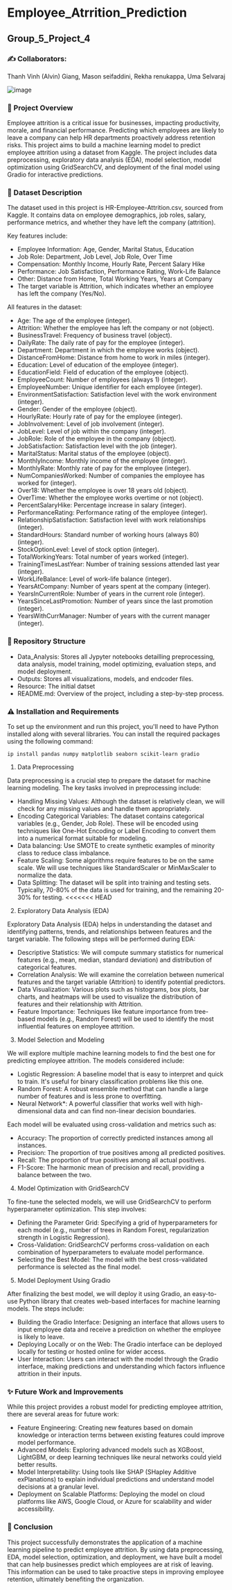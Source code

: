 # Employee_Atrrition_Prediction

## Group_5_Project_4

### :writing_hand: Collaborators:
Thanh Vinh (Alvin) Giang, Mason seifaddini, Rekha renukappa, Uma Selvaraj

![image](https://github.com/user-attachments/assets/ffaf04dc-2cae-4328-8408-e3840c704585)


### :round_pushpin: Project Overview

Employee attrition is a critical issue for businesses, impacting productivity, morale, and financial performance. Predicting which employees are likely to leave a company can help HR departments proactively address retention risks. This project aims to build a machine learning model to predict employee attrition using a dataset from Kaggle. The project includes data preprocessing, exploratory data analysis (EDA), model selection, model optimization using GridSearchCV, and deployment of the final model using Gradio for interactive predictions.

 ### :file_folder: Dataset Description

The dataset used in this project is HR-Employee-Attrition.csv, sourced from Kaggle. It contains data on employee demographics, job roles, salary, performance metrics, and whether they have left the company (attrition).

Key features include:

* Employee Information: Age, Gender, Marital Status, Education
* Job Role: Department, Job Level, Job Role, Over Time
* Compensation: Monthly Income, Hourly Rate, Percent Salary Hike
* Performance: Job Satisfaction, Performance Rating, Work-Life Balance
* Other: Distance from Home, Total Working Years, Years at Company
* The target variable is Attrition, which indicates whether an employee has left the company (Yes/No).

All features in the dataset:

* Age: The age of the employee (integer).
* Attrition: Whether the employee has left the company or not (object).
* BusinessTravel: Frequency of business travel (object).
* DailyRate: The daily rate of pay for the employee (integer).
* Department: Department in which the employee works (object).
* DistanceFromHome: Distance from home to work in miles (integer).
* Education: Level of education of the employee (integer).
* EducationField: Field of education of the employee (object).
* EmployeeCount: Number of employees (always 1) (integer).
* EmployeeNumber: Unique identifier for each employee (integer).
* EnvironmentSatisfaction: Satisfaction level with the work environment (integer).
* Gender: Gender of the employee (object).
* HourlyRate: Hourly rate of pay for the employee (integer).
* JobInvolvement: Level of job involvement (integer).
* JobLevel: Level of job within the company (integer).
* JobRole: Role of the employee in the company (object).
* JobSatisfaction: Satisfaction level with the job (integer).
* MaritalStatus: Marital status of the employee (object).
* MonthlyIncome: Monthly income of the employee (integer).
* MonthlyRate: Monthly rate of pay for the employee (integer).
* NumCompaniesWorked: Number of companies the employee has worked for (integer).
* Over18: Whether the employee is over 18 years old (object).
* OverTime: Whether the employee works overtime or not (object).
* PercentSalaryHike: Percentage increase in salary (integer).
* PerformanceRating: Performance rating of the employee (integer).
* RelationshipSatisfaction: Satisfaction level with work relationships (integer).
* StandardHours: Standard number of working hours (always 80) (integer).
* StockOptionLevel: Level of stock option (integer).
* TotalWorkingYears: Total number of years worked (integer).
* TrainingTimesLastYear: Number of training sessions attended last year (integer).
* WorkLifeBalance: Level of work-life balance (integer).
* YearsAtCompany: Number of years spent at the company (integer).
* YearsInCurrentRole: Number of years in the current role (integer).
* YearsSinceLastPromotion: Number of years since the last promotion (integer).
* YearsWithCurrManager: Number of years with the current manager (integer).

### :memo: Repository Structure

* Data_Analysis: Stores all Jypyter notebooks detailling preprocessing, data analysis, model training, model optimizing, evaluation steps, and model deployment.
* Outputs: Stores all visualizations, models, and endcoder files.
* Resource: The initial datset
* README.md: Overview of the project, including a step-by-step process.

### :warning: Installation and Requirements

To set up the environment and run this project, you'll need to have Python installed along with several libraries. You can install the required packages using the following command:

```ip install pandas numpy matplotlib seaborn scikit-learn gradio```

1. Data Preprocessing

Data preprocessing is a crucial step to prepare the dataset for machine learning modeling. The key tasks involved in preprocessing include:

* Handling Missing Values: Although the dataset is relatively clean, we will check for any missing values and handle them appropriately.
* Encoding Categorical Variables: The dataset contains categorical variables (e.g., Gender, Job Role). These will be encoded using techniques like One-Hot Encoding or Label Encoding to convert them into a numerical format suitable for modeling.
* Data balancing: Use SMOTE to create synthetic examples of minority class to reduce class imbalance.
* Feature Scaling: Some algorithms require features to be on the same scale. We will use techniques like StandardScaler or MinMaxScaler to normalize the data.
* Data Splitting: The dataset will be split into training and testing sets. Typically, 70-80% of the data is used for training, and the remaining 20-30% for testing.
<<<<<<< HEAD

2. Exploratory Data Analysis (EDA)

Exploratory Data Analysis (EDA) helps in understanding the dataset and identifying patterns, trends, and relationships between features and the target variable. The following steps will be performed during EDA:

* Descriptive Statistics: We will compute summary statistics for numerical features (e.g., mean, median, standard deviation) and distribution of categorical features.
* Correlation Analysis: We will examine the correlation between numerical features and the target variable (Attrition) to identify potential predictors.
* Data Visualization: Various plots such as histograms, box plots, bar charts, and heatmaps will be used to visualize the distribution of features and their relationship with Attrition.
* Feature Importance: Techniques like feature importance from tree-based models (e.g., Random Forest) will be used to identify the most influential features on employee attrition.

3. Model Selection and Modeling

We will explore multiple machine learning models to find the best one for predicting employee attrition. The models considered include:

* Logistic Regression: A baseline model that is easy to interpret and quick to train. It's useful for binary classification problems like this one.
* Random Forest: A robust ensemble method that can handle a large number of features and is less prone to overfitting.
* Neural Network*: A powerful classifier that works well with high-dimensional data and can find non-linear decision boundaries.

Each model will be evaluated using cross-validation and metrics such as:

* Accuracy: The proportion of correctly predicted instances among all instances.
* Precision: The proportion of true positives among all predicted positives.
* Recall: The proportion of true positives among all actual positives.
* F1-Score: The harmonic mean of precision and recall, providing a balance between the two.

4. Model Optimization with GridSearchCV

To fine-tune the selected models, we will use GridSearchCV to perform hyperparameter optimization. This step involves:

* Defining the Parameter Grid: Specifying a grid of hyperparameters for each model (e.g., number of trees in Random Forest, regularization strength in Logistic Regression).
* Cross-Validation: GridSearchCV performs cross-validation on each combination of hyperparameters to evaluate model performance.
* Selecting the Best Model: The model with the best cross-validated performance is selected as the final model.

5. Model Deployment Using Gradio

After finalizing the best model, we will deploy it using Gradio, an easy-to-use Python library that creates web-based interfaces for machine learning models. The steps include:

* Building the Gradio Interface: Designing an interface that allows users to input employee data and receive a prediction on whether the employee is likely to leave.
* Deploying Locally or on the Web: The Gradio interface can be deployed locally for testing or hosted online for wider access.
* User Interaction: Users can interact with the model through the Gradio interface, making predictions and understanding which factors influence attrition in their inputs.

### :sparkles: Future Work and Improvements

While this project provides a robust model for predicting employee attrition, there are several areas for future work:

* Feature Engineering: Creating new features based on domain knowledge or interaction terms between existing features could improve model performance.
* Advanced Models: Exploring advanced models such as XGBoost, LightGBM, or deep learning techniques like neural networks could yield better results.
* Model Interpretability: Using tools like SHAP (SHapley Additive exPlanations) to explain individual predictions and understand model decisions at a granular level.
* Deployment on Scalable Platforms: Deploying the model on cloud platforms like AWS, Google Cloud, or Azure for scalability and wider accessibility.

### :key: Conclusion

This project successfully demonstrates the application of a machine learning pipeline to predict employee attrition. By using data preprocessing, EDA, model selection, optimization, and deployment, we have built a model that can help businesses predict which employees are at risk of leaving. This information can be used to take proactive steps in improving employee retention, ultimately benefiting the organization.

